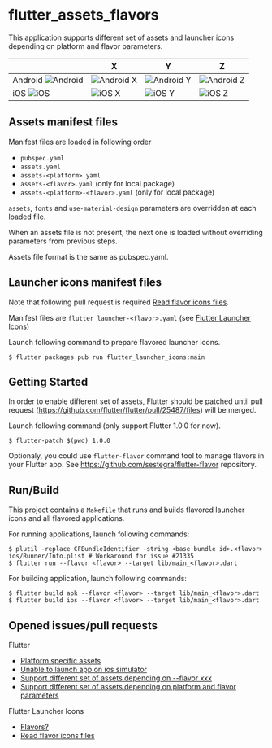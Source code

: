 # flutter_assets_flavors

This application supports different set of assets and launcher icons depending on platform and flavor parameters.

| | X | Y | Z |
| :--- | --- | --- | --- |
| Android ![Android](https://raw.github.com/sestegra/flutter_assets_flavors/master/screenshots/android.jpg) | ![Android X](https://raw.github.com/sestegra/flutter_assets_flavors/master/screenshots/android-x.jpg) | ![Android Y](https://raw.github.com/sestegra/flutter_assets_flavors/master/screenshots/android-y.jpg) | ![Android Z](https://raw.github.com/sestegra/flutter_assets_flavors/master/screenshots/android-z.jpg) |
| iOS ![iOS](https://raw.github.com/sestegra/flutter_assets_flavors/master/screenshots/ios.jpg) | ![iOS X](https://raw.github.com/sestegra/flutter_assets_flavors/master/screenshots/ios-x.jpg) | ![iOS Y](https://raw.github.com/sestegra/flutter_assets_flavors/master/screenshots/ios-y.jpg) | ![iOS Z](https://raw.github.com/sestegra/flutter_assets_flavors/master/screenshots/ios-z.jpg) |

## Assets manifest files
Manifest files are loaded in following order

- `pubspec.yaml`
- `assets.yaml`
- `assets-<platform>.yaml`
- `assets-<flavor>.yaml` (only for local package)
- `assets-<platform>-<flavor>.yaml` (only for local package)

`assets`, `fonts` and `use-material-design` parameters are overridden at each loaded file.

When an assets file is not present, the next one is loaded without overriding parameters from previous steps.

Assets file format is the same as pubspec.yaml.

## Launcher icons manifest files

Note that following pull request is required [Read flavor icons files](https://github.com/fluttercommunity/flutter_launcher_icons/pull/69).

Manifest files are `flutter_launcher-<flavor>.yaml` (see [Flutter Launcher Icons](https://github.com/fluttercommunity/flutter_launcher_icons))

Launch following command to prepare flavored launcher icons.
```
$ flutter packages pub run flutter_launcher_icons:main
```

## Getting Started

In order to enable different set of assets, Flutter should be patched until pull request (https://github.com/flutter/flutter/pull/25487/files) will be merged.

Launch following command (only support Flutter 1.0.0 for now).

```
$ flutter-patch $(pwd) 1.0.0
```

Optionaly, you could use `flutter-flavor` command tool to manage flavors in your Flutter app. See https://github.com/sestegra/flutter-flavor repository.

## Run/Build
This project contains a `Makefile` that runs and builds flavored launcher icons and all flavored applications.

For running applications, launch following commands:
```
$ plutil -replace CFBundleIdentifier -string <base bundle id>.<flavor> ios/Runner/Info.plist # Workaround for issue #21335
$ flutter run --flavor <flavor> --target lib/main_<flavor>.dart
```

For building application, launch following commands:
```
$ flutter build apk --flavor <flavor> --target lib/main_<flavor>.dart
$ flutter build ios --flavor <flavor> --target lib/main_<flavor>.dart
```


## Opened issues/pull requests
Flutter
- [Platform specific assets](https://github.com/flutter/flutter/issues/8230)
- [Unable to launch app on ios simulator](https://github.com/flutter/flutter/issues/21335)
- [Support different set of assets depending on --flavor xxx](https://github.com/flutter/flutter/issues/21682)
- [Support different set of assets depending on platform and flavor parameters](https://github.com/flutter/flutter/pull/25487)

Flutter Launcher Icons
- [Flavors?](https://github.com/fluttercommunity/flutter_launcher_icons/issues/54)
- [Read flavor icons files](https://github.com/fluttercommunity/flutter_launcher_icons/pull/69)
